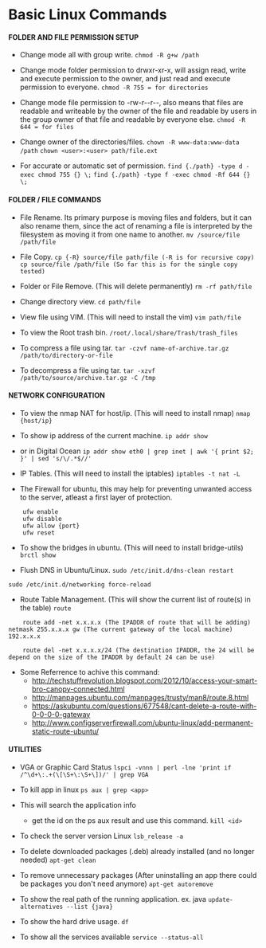 # Basic Linux Commands

#### FOLDER AND FILE PERMISSION SETUP  
- Change mode all with group write.
```chmod -R g+w /path```

- Change mode folder permission to drwxr-xr-x, will assign read, write and execute permission to the owner, 
    and just read and execute permission to everyone.
```chmod -R 755 = for directories```

- Change mode file permission to -rw-r--r--, also means that files are readable and writeable by the owner of the file 
    and readable by users in the group owner of that file and readable by everyone else.
```chmod -R 644 = for files```

- Change owner of the directories/files.
```chown -R www-data:www-data /path```
```chown <user>:<user> path/file.ext```

- For accurate or automatic set of permission.
```find {./path} -type d -exec chmod 755 {} \;```
```find {./path} -type f -exec chmod -Rf 644 {} \;```

#### FOLDER / FILE COMMANDS ####
- File Rename. Its primary purpose is moving files and folders, but it can also rename them, 
    since the act of renaming a file is interpreted by the filesystem as moving it from one name to another.
```mv /source/file /path/file```

- File Copy.
```cp {-R} source/file path/file (-R is for recursive copy)```
```cp source/file /path/file (So far this is for the single copy tested)```

- Folder or File Remove. (This will delete permanently)
```rm -rf path/file```

- Change directory view.
```cd path/file```

- View file using VIM. (This will need to install the vim)
```vim path/file```        

- To view the Root trash bin.
```/root/.local/share/Trash/trash_files```

- To compress a file using tar.
```tar -czvf name-of-archive.tar.gz /path/to/directory-or-file```

- To decompress a file using tar.
```tar -xzvf /path/to/source/archive.tar.gz -C /tmp```

#### NETWORK CONFIGURATION ####
- To view the nmap NAT for host/ip. (This will need to install nmap)
```nmap {host/ip}```

- To show ip address of the current machine.
```ip addr show```

- or in Digital Ocean
```ip addr show eth0 | grep inet | awk '{ print $2; }' | sed 's/\/.*$//'```

- IP Tables. (This will need to install the iptables)
```iptables -t nat -L```

- The Firewall for ubuntu, this may help for preventing unwanted access to the server, atleast a first layer of protection.
```
    ufw enable
    ufw disable
    ufw allow {port}
    ufw reset
```

- To show the bridges in ubuntu. (This will need to install bridge-utils)
```brctl show```
   
- Flush DNS in Ubuntu/Linux.
```sudo /etc/init.d/dns-clean restart```

```sudo /etc/init.d/networking force-reload```

- Route Table Management. (This will show the current list of route(s) in the table) ```route ```
```
    route add -net x.x.x.x (The IPADDR of route that will be adding) netmask 255.x.x.x gw (The current gateway of the local machine) 192.x.x.x
```
```
    route del -net x.x.x.x/24 (The destination IPADDR, the 24 will be depend on the size of the IPADDR by default 24 can be use)
```

- Some Referrence to achive this command:
    * http://techstuffrevolution.blogspot.com/2012/10/access-your-smart-bro-canopy-connected.html
    * http://manpages.ubuntu.com/manpages/trusty/man8/route.8.html
    * https://askubuntu.com/questions/677548/cant-delete-a-route-with-0-0-0-0-gateway
    * http://www.configserverfirewall.com/ubuntu-linux/add-permanent-static-route-ubuntu/

#### UTILITIES ####
- VGA or Graphic Card Status
```lspci -vnnn | perl -lne 'print if /^\d+\:.+(\[\S+\:\S+\])/' | grep VGA```

- To kill app in linux
```ps aux | grep <app>```

- This will search the application info
    - get the id on the ps aux result and use this command.
```kill <id>```      
    
- To check the server version Linux
```lsb_release -a```

- To delete downloaded packages (.deb) already installed (and no longer needed) 
```apt-get clean```

- To remove unnecessary packages (After uninstalling an app there could be packages you don't need anymore)
```apt-get autoremove```

- To show the real path of the running application. ex. java
```update-alternatives --list {java}```

- To show the hard drive usage.
```df```

- To show all the services available
```service --status-all```